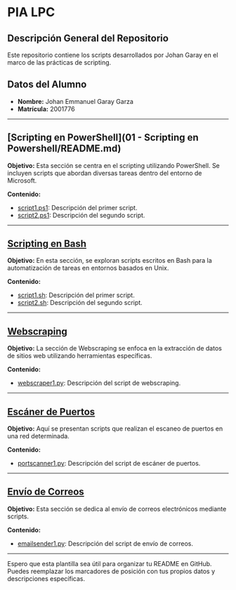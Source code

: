 # PIA LPC

## Descripción General del Repositorio

Este repositorio contiene los scripts desarrollados por Johan Garay en el marco de las prácticas de scripting.

## Datos del Alumno

- **Nombre:** Johan Emmanuel Garay Garza
- **Matrícula:** 2001776

---

## [Scripting en PowerShell](01 - Scripting en Powershell/README.md)

**Objetivo:**
Esta sección se centra en el scripting utilizando PowerShell. Se incluyen scripts que abordan diversas tareas dentro del entorno de Microsoft.

**Contenido:**
- [script1.ps1](powershell/script1.ps1): Descripción del primer script.
- [script2.ps1](powershell/script2.ps1): Descripción del segundo script.

---

## [Scripting en Bash](bash/README.md)

**Objetivo:**
En esta sección, se exploran scripts escritos en Bash para la automatización de tareas en entornos basados en Unix.

**Contenido:**
- [script1.sh](bash/script1.sh): Descripción del primer script.
- [script2.sh](bash/script2.sh): Descripción del segundo script.

---

## [Webscraping](webscraping/README.md)

**Objetivo:**
La sección de Webscraping se enfoca en la extracción de datos de sitios web utilizando herramientas específicas.

**Contenido:**
- [webscraper1.py](webscraping/webscraper1.py): Descripción del script de webscraping.

---

## [Escáner de Puertos](port-scanner/README.md)

**Objetivo:**
Aquí se presentan scripts que realizan el escaneo de puertos en una red determinada.

**Contenido:**
- [portscanner1.py](port-scanner/portscanner1.py): Descripción del script de escáner de puertos.

---

## [Envío de Correos](email-sender/README.md)

**Objetivo:**
Esta sección se dedica al envío de correos electrónicos mediante scripts.

**Contenido:**
- [emailsender1.py](email-sender/emailsender1.py): Descripción del script de envío de correos.

---

Espero que esta plantilla sea útil para organizar tu README en GitHub. Puedes reemplazar los marcadores de posición con tus propios datos y descripciones específicas.
